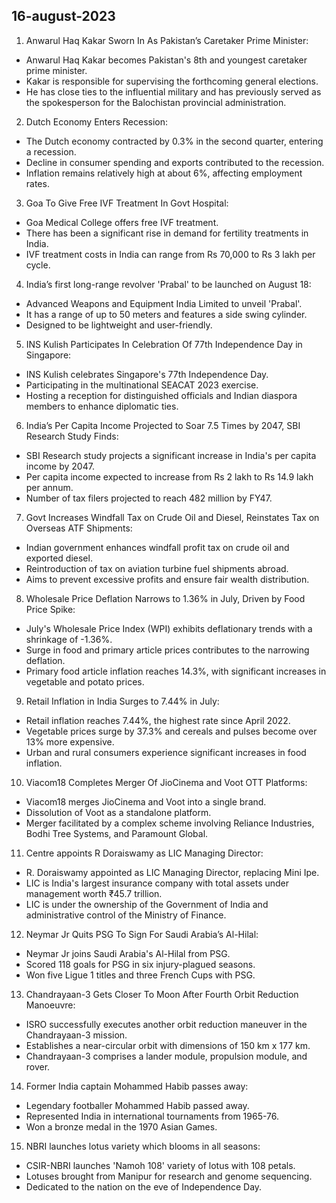 ## 16-august-2023
1. Anwarul Haq Kakar Sworn In As Pakistan’s Caretaker Prime Minister:
- Anwarul Haq Kakar becomes Pakistan's 8th and youngest caretaker prime minister.
- Kakar is responsible for supervising the forthcoming general elections.
- He has close ties to the influential military and has previously served as the spokesperson for the Balochistan provincial administration.

2. Dutch Economy Enters Recession:
- The Dutch economy contracted by 0.3% in the second quarter, entering a recession.
- Decline in consumer spending and exports contributed to the recession.
- Inflation remains relatively high at about 6%, affecting employment rates.

3. Goa To Give Free IVF Treatment In Govt Hospital:
- Goa Medical College offers free IVF treatment.
- There has been a significant rise in demand for fertility treatments in India.
- IVF treatment costs in India can range from Rs 70,000 to Rs 3 lakh per cycle.

4. India’s first long-range revolver 'Prabal' to be launched on August 18:
- Advanced Weapons and Equipment India Limited to unveil 'Prabal'.
- It has a range of up to 50 meters and features a side swing cylinder.
- Designed to be lightweight and user-friendly.

5. INS Kulish Participates In Celebration Of 77th Independence Day in Singapore:
- INS Kulish celebrates Singapore's 77th Independence Day.
- Participating in the multinational SEACAT 2023 exercise.
- Hosting a reception for distinguished officials and Indian diaspora members to enhance diplomatic ties.

6. India’s Per Capita Income Projected to Soar 7.5 Times by 2047, SBI Research Study Finds:
- SBI Research study projects a significant increase in India's per capita income by 2047.
- Per capita income expected to increase from Rs 2 lakh to Rs 14.9 lakh per annum.
- Number of tax filers projected to reach 482 million by FY47.

7. Govt Increases Windfall Tax on Crude Oil and Diesel, Reinstates Tax on Overseas ATF Shipments:
- Indian government enhances windfall profit tax on crude oil and exported diesel.
- Reintroduction of tax on aviation turbine fuel shipments abroad.
- Aims to prevent excessive profits and ensure fair wealth distribution.

8. Wholesale Price Deflation Narrows to 1.36% in July, Driven by Food Price Spike:
- July's Wholesale Price Index (WPI) exhibits deflationary trends with a shrinkage of -1.36%.
- Surge in food and primary article prices contributes to the narrowing deflation.
- Primary food article inflation reaches 14.3%, with significant increases in vegetable and potato prices.

9. Retail Inflation in India Surges to 7.44% in July:
- Retail inflation reaches 7.44%, the highest rate since April 2022.
- Vegetable prices surge by 37.3% and cereals and pulses become over 13% more expensive.
- Urban and rural consumers experience significant increases in food inflation.

10. Viacom18 Completes Merger Of JioCinema and Voot OTT Platforms:
- Viacom18 merges JioCinema and Voot into a single brand.
- Dissolution of Voot as a standalone platform.
- Merger facilitated by a complex scheme involving Reliance Industries, Bodhi Tree Systems, and Paramount Global.

11. Centre appoints R Doraiswamy as LIC Managing Director:
- R. Doraiswamy appointed as LIC Managing Director, replacing Mini Ipe.
- LIC is India's largest insurance company with total assets under management worth ₹45.7 trillion.
- LIC is under the ownership of the Government of India and administrative control of the Ministry of Finance.

12. Neymar Jr Quits PSG To Sign For Saudi Arabia’s Al-Hilal:
- Neymar Jr joins Saudi Arabia's Al-Hilal from PSG.
- Scored 118 goals for PSG in six injury-plagued seasons.
- Won five Ligue 1 titles and three French Cups with PSG.

13. Chandrayaan-3 Gets Closer To Moon After Fourth Orbit Reduction Manoeuvre:
- ISRO successfully executes another orbit reduction maneuver in the Chandrayaan-3 mission.
- Establishes a near-circular orbit with dimensions of 150 km x 177 km.
- Chandrayaan-3 comprises a lander module, propulsion module, and rover.

14. Former India captain Mohammed Habib passes away:
- Legendary footballer Mohammed Habib passed away.
- Represented India in international tournaments from 1965-76.
- Won a bronze medal in the 1970 Asian Games.

15. NBRI launches lotus variety which blooms in all seasons:
- CSIR-NBRI launches 'Namoh 108' variety of lotus with 108 petals.
- Lotuses brought from Manipur for research and genome sequencing.
- Dedicated to the nation on the eve of Independence Day.